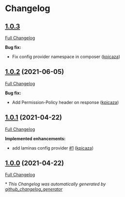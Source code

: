 # Changelog

## [1.0.3](https://github.com/antidot-framework/no-floc-middleware/tree/1.0.3)

[Full Changelog](https://github.com/antidot-framework/no-floc-middleware/compare/1.0.2...1.0.3)

**Bug fix:**

- Fix config provider namespace in composer ([kpicaza](https://github.com/kpicaza))

## [1.0.2](https://github.com/antidot-framework/no-floc-middleware/tree/1.0.2) (2021-06-05)

[Full Changelog](https://github.com/antidot-framework/no-floc-middleware/compare/1.0.1...1.0.2)

**Bug fix:**

- Add Permission-Policy header on response ([kpicaza](https://github.com/kpicaza))


## [1.0.1](https://github.com/antidot-framework/no-floc-middleware/tree/1.0.1) (2021-04-22)

[Full Changelog](https://github.com/antidot-framework/no-floc-middleware/compare/1.0.0...1.0.1)

**Implemented enhancements:**

- add laminas config provider [\#1](https://github.com/antidot-framework/no-floc-middleware/pull/1) ([kpicaza](https://github.com/kpicaza))

## [1.0.0](https://github.com/antidot-framework/no-floc-middleware/tree/1.0.0) (2021-04-22)

[Full Changelog](https://github.com/antidot-framework/no-floc-middleware/compare/7c9dfdd19ff59044530dc17b69d362627ac21b41...1.0.0)



\* *This Changelog was automatically generated by [github_changelog_generator](https://github.com/github-changelog-generator/github-changelog-generator)*
